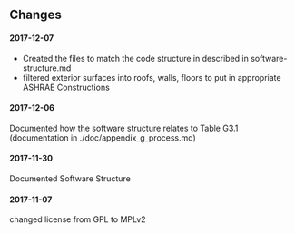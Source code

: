 ## Changes

#### 2017-12-07

- Created the files to match the code structure in described in software-structure.md
- filtered exterior surfaces into roofs, walls, floors to put in appropriate ASHRAE Constructions

#### 2017-12-06
Documented how the software structure relates to Table G3.1 (documentation in ./doc/appendix_g_process.md)

#### 2017-11-30
Documented Software Structure

#### 2017-11-07
changed license from GPL to MPLv2
